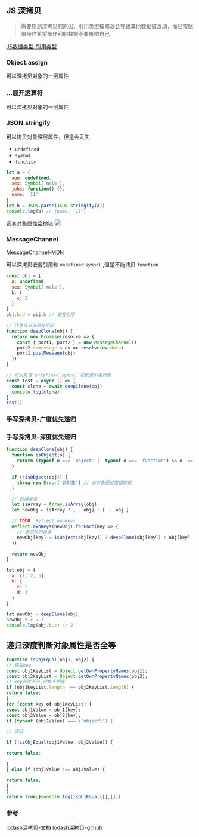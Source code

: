 ## JS 深拷贝

> 需要用到深拷贝的原因，引用类型被修改会导致其他数据被改动，而经常赋值操作希望操作别的数据不要影响自己

[JS数据类型-引用类型](./前端面试之道-JS数据类型.md#对象(引用)类型)


### Object.assign

可以深拷贝对象的一层属性

### ...展开运算符

可以深拷贝对象的一层属性

### JSON.stringify

可以拷贝对象深层属性，但是会丢失
  - `undefined`
- `symbol`
- `function`

```js
let a = {
  age: undefined,
  sex: Symbol('male'),
  jobs: function() {},
  name: '11'
}
let b = JSON.parse(JSON.stringify(a))
console.log(b) // {name: "11"}
```

嵌套对象属性会抛错
![](https://kingan-md-img.oss-cn-guangzhou.aliyuncs.com/blog/20221130181603.png)


### MessageChannel

[MessageChannel-MDN](https://developer.mozilla.org/zh-CN/docs/Web/API/MessageChannel)

可以深拷贝嵌套引用和 `undefined` `symbol` ,但是不能拷贝 `function`

```js
const obj = {
  a: undefined,
  sex: Symbol('male'),
  b: {
    c: 2
  }
}
obj.b.d = obj.b // 嵌套引用

// 注意该方法是异步的
function deepClone(obj) {
  return new Promise(resolve => {
    const { port1, port2 } = new MessageChannel()
    port2.onmessage = ev => resolve(ev.data)
    port1.postMessage(obj)
  })
}

// 可以处理 undefined symbol 和嵌套引用对象
const test = async () => {
  const clone = await deepClone(obj)
  console.log(clone)
}
test()
```

### 手写深拷贝-广度优先递归

### 手写深拷贝-深度优先递归

```js
function deepClone(obj) {
  function isObject(o) {
    return (typeof o === 'object' || typeof o === 'function') && o !== null
  }

  if (!isObject(obj)) {
    throw new Error('非对象') // 非对象通过抛错跳过
  }

  // 数组类型
  let isArray = Array.isArray(obj)
  let newObj = isArray ? [...obj] : { ...obj }

  // TODO: Reflect.ownKeys
  Reflect.ownKeys(newObj).forEach(key => {
    // 递归执行自身
    newObj[key] = isObject(obj[key]) ? deepClone(obj[key]) : obj[key]
  })

  return newObj
}

let obj = {
  a: [1, 2, 3],
  b: {
    c: 2,
    d: 3
  }
}

let newObj = deepClone(obj)
newObj.b.c = 1
console.log(obj.b.c) // 2
```




## 递归深度判断对象属性是否全等

```js
function isObjEqual(obj1, obj2) {
// 获取key
const obj1KeyList = Object.getOwnPropertyNames(obj1);
const obj2KeyList = Object.getOwnPropertyNames(obj2);
// key长度不符,对象不相等
if (obj1KeyList.length !== obj2KeyList.length) {
return false;
}
for (const key of obj1KeyList) {
const obj1Value = obj1[key];
const obj2Value = obj2[key];
if (typeof (obj1Value) === \'object\') {

// 递归

if (!isObjEqual(obj1Value, obj2Value)) {

return false;

}
} else if (obj1Value !== obj2Value) {

return false;
}
}
return true;}console.log(isObjEqual([],[]))
```

### 参考

[lodash深拷贝-文档](https://lodash.com/docs/4.17.15#cloneDeep)
[lodash深拷贝-github](https://github.com/lodash/lodash/blob/master/cloneDeep.js)